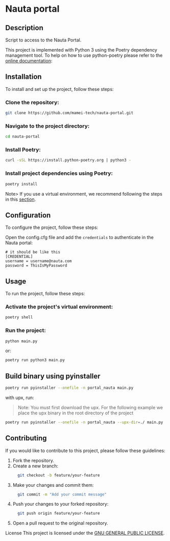 # Nauta portal

## Description
Script to access to the Nauta Portal.

This project is implemented with Python 3 using the Poetry dependency management tool. To help on how to use python-poetry please refer to the [online documentation](https://python-poetry.org/):

## Installation

To install and set up the project, follow these steps:

### Clone the repository:
```bash
git clone https://github.com/mamei-tech/nauta-portal.git
```

### Navigate to the project directory:

```bash
cd nauta-portal
```

### Install Poetry:

```bash
curl -sSL https://install.python-poetry.org | python3 -
```

### Install project dependencies using Poetry:

```bash
poetry install
```

Note> If you use a virtual environment, we recommend following the steps in this [section](https://python-poetry.org/docs/basic-usage/#using-your-virtual-environment).


## Configuration

To configure the project, follow these steps:

Open the config.cfg file and add the `credentials` to authenticate in the Nauta portal:

```editorconfig
# it should be like this
[CREDENTIAL]
username = username@nauta.com
password = ThisIsMyPassword
```

## Usage

To run the project, follow these steps:

### Activate the project's virtual environment:

```bash
poetry shell
```

### Run the project:
```bash
python main.py
```
or:
```bash
poetry run python3 main.py
```

## Build binary using pyinstaller
```bash
poetry run pyinstaller --onefile -n portal_nauta main.py
```

with upx, run:

> Note: You must first download the upx. For the following example we place the upx binary in the root directory of the project
>
```bash
poetry run pyinstaller --onefile -n portal_nauta --upx-dir=./ main.py
```

## Contributing

If you would like to contribute to this project, please follow these guidelines:

1. Fork the repository.
2. Create a new branch:
    ```bash
      git checkout -b feature/your-feature
    ```
3. Make your changes and commit them:
    ```bash
      git commit -m "Add your commit message"
    ```
4. Push your changes to your forked repository:
    ```bash
      git push origin feature/your-feature
    ```
5. Open a pull request to the original repository.


License
This project is licensed under the [GNU GENERAL PUBLIC LICENSE](./LICENSE).